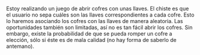 Estoy realizando un juego de abrir cofres con unas llaves. El chiste es que el usuario no sepa cuáles son las llaves correspondientes a cada cofre. Esto lo haremos asociando los cofres con las llaves de manera aleatoria. Las oportunidades también son limitadas, así no es tan fácil abrir los cofres. Sin embargo, existe la probabilidad de que se pueda romper un cofre a elección, sólo si éste es de mala calidad (no hay forma de saberlo de antemano).
